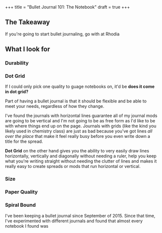+++
title = "Bullet Journal 101: The Notebook"
draft = true
+++



## The Takeaway

If you're going to start bullet journaling, go with at Rhodia 

## What I look for

### Durability



### Dot Grid

If I could only pick one quality to guage notebooks on, it'd be **does it come in dot grid?**

Part of having a bullet journal is that it should be flexible and be able to meet your needs, regardless of how they change.

I've found the journals with horizontal lines guarantee all of my journal mods are going to be vertical and I'm not going to be as free form as I'd like to be with where things end up on the page. Journals with grids (like the kind you likely used in chemistry class) are just as bad because you've got lines _all over the place_ that make it feel really busy before you even write down a title for the spread.

**Dot Grid** on the other hand gives you the ability to very easily draw lines horizontally, vertically and diagonally without needing a ruler, help you keep what you're writing straight without needing the clutter of lines and makes it really easy to create spreads or mods that run horizontal or vertical.

### Size



### Paper Quality
### Spiral Bound

I've been keeping a bullet journal since September of 2015. Since that time, I've experimented with different journals and found that almost every notebook I found was 
